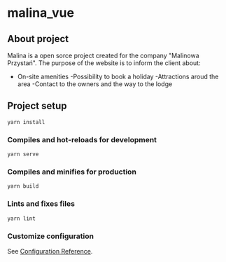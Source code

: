 # malina_vue

## About project

Malina is a open sorce project created for the company "Malinowa Przystań". The purpose of the website is to inform the client about:
- On-site amenities
-Possibility to book a holiday
-Attractions aroud the area
-Contact to the owners and the way to the lodge


## Project setup
```
yarn install
```

### Compiles and hot-reloads for development
```
yarn serve
```

### Compiles and minifies for production
```
yarn build
```

### Lints and fixes files
```
yarn lint
```

### Customize configuration
See [Configuration Reference](https://cli.vuejs.org/config/).
